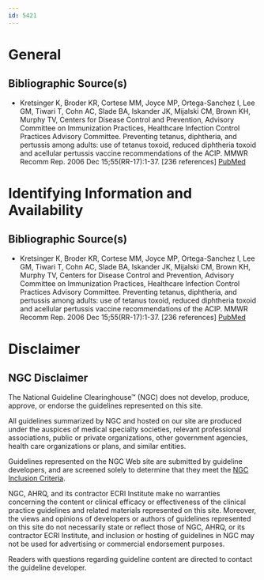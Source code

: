 ```yaml
---
id: 5421
---
```


# General

## Bibliographic Source(s)

- Kretsinger K, Broder KR, Cortese MM, Joyce MP, Ortega-Sanchez I, Lee GM, Tiwari T, Cohn AC, Slade BA, Iskander JK, Mijalski CM, Brown KH, Murphy TV, Centers for Disease Control and Prevention, Advisory Committee on Immunization Practices, Healthcare Infection Control Practices Advisory Committee. Preventing tetanus, diphtheria, and pertussis among adults: use of tetanus toxoid, reduced diphtheria toxoid and acellular pertussis vaccine recommendations of the ACIP. MMWR Recomm Rep. 2006 Dec 15;55(RR-17):1-37. [236 references] [ PubMed ](http://www.ncbi.nlm.nih.gov/entrez/query.fcgi?cmd=Retrieve&db=pubmed&dopt=Abstract&list_uids=17167397)

# Identifying Information and Availability

## Bibliographic Source(s)

- Kretsinger K, Broder KR, Cortese MM, Joyce MP, Ortega-Sanchez I, Lee GM, Tiwari T, Cohn AC, Slade BA, Iskander JK, Mijalski CM, Brown KH, Murphy TV, Centers for Disease Control and Prevention, Advisory Committee on Immunization Practices, Healthcare Infection Control Practices Advisory Committee. Preventing tetanus, diphtheria, and pertussis among adults: use of tetanus toxoid, reduced diphtheria toxoid and acellular pertussis vaccine recommendations of the ACIP. MMWR Recomm Rep. 2006 Dec 15;55(RR-17):1-37. [236 references] [ PubMed ](http://www.ncbi.nlm.nih.gov/entrez/query.fcgi?cmd=Retrieve&db=pubmed&dopt=Abstract&list_uids=17167397)

# Disclaimer

## NGC Disclaimer

The National Guideline Clearinghouse™ (NGC) does not develop, produce, approve, or endorse the guidelines represented on this site.

All guidelines summarized by NGC and hosted on our site are produced under the auspices of medical specialty societies, relevant professional associations, public or private organizations, other government agencies, health care organizations or plans, and similar entities.

Guidelines represented on the NGC Web site are submitted by guideline developers, and are screened solely to determine that they meet the [NGC Inclusion Criteria](/help-and-about/summaries/inclusion-criteria).

NGC, AHRQ, and its contractor ECRI Institute make no warranties concerning the content or clinical efficacy or effectiveness of the clinical practice guidelines and related materials represented on this site. Moreover, the views and opinions of developers or authors of guidelines represented on this site do not necessarily state or reflect those of NGC, AHRQ, or its contractor ECRI Institute, and inclusion or hosting of guidelines in NGC may not be used for advertising or commercial endorsement purposes.

Readers with questions regarding guideline content are directed to contact the guideline developer.

